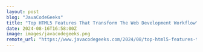 ```yaml
---
layout: post
blog: "JavaCodeGeeks"
title: "Top HTML5 Features That Transform The Web Development Workflow"
date: 2024-08-16T16:58:00Z
image: images/javacodegeeks.png
remote_url: "https://www.javacodegeeks.com/2024/08/top-html5-features-that-transform-the-web-development-workflow.html"
---
```

